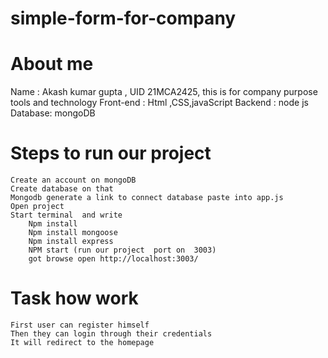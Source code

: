 # simple-form-for-company

# About me
Name : Akash kumar gupta  ,  UID 21MCA2425, this is for company purpose 
tools and technology 
    Front-end : Html ,CSS,javaScript 
    Backend : node js
    Database: mongoDB



# Steps to run our project
    Create an account on mongoDB 
    Create database on that 
    Mongodb generate a link to connect database paste into app.js
    Open project 
    Start terminal  and write 
        Npm install 
        Npm install mongoose
        Npm install express
        NPM start (run our project  port on  3003)
        got browse open http://localhost:3003/


# Task how work 
    First user can register himself 
    Then they can login through their credentials  
    It will redirect to the homepage
